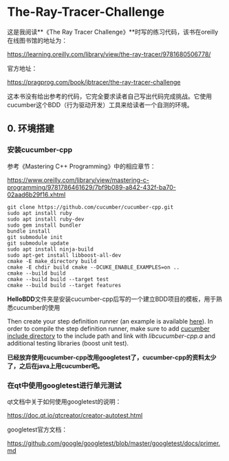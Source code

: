 # The-Ray-Tracer-Challenge

这是我阅读**《The Ray Tracer Challenge》**时写的练习代码，该书在oreilly在线图书馆的地址为：

https://learning.oreilly.com/library/view/the-ray-tracer/9781680506778/

官方地址：

https://pragprog.com/book/jbtracer/the-ray-tracer-challenge

这本书没有给出参考的代码，它完全要求读者自己写出代码完成挑战。它使用cucumber这个BDD（行为驱动开发）工具来给读者一个自测的环境。

## 0. 环境搭建

### 安装cucumber-cpp

参考《Mastering C++ Programming》中的相应章节：

https://www.oreilly.com/library/view/mastering-c-programming/9781786461629/7bf9b089-a842-432f-ba70-02aad6b29f16.xhtml

```shell
git clone https://github.com/cucumber/cucumber-cpp.git
sudo apt install ruby
sudo apt install ruby-dev
sudo gem install bundler
bundle install
git submodule init
git submodule update
sudo apt install ninja-build
sudo apt-get install libboost-all-dev
cmake -E make_directory build
cmake -E chdir build cmake --DCUKE_ENABLE_EXAMPLES=on ..
cmake --build build
cmake --build build --target test
cmake --build build --target features
```

**HelloBDD**文件夹是安装cucumber-cpp后写的一个建立BDD项目的模板，用于熟悉cucumber的使用

Then create your step definition runner (an example is available [here](https://github.com/cucumber/cucumber-cpp/blob/master/examples/Calc/features/step_definitions/BoostCalculatorSteps.cpp)). In order to compile the step definition runner, make sure to add [cucumber include directory](https://github.com/cucumber/cucumber-cpp/blob/master/includes) to the include path and link with *libcucumber-cpp.a* and additional testing libraries (boost unit test).

**已经放弃使用cucumber-cpp改用googletest了，cucumber-cpp的资料太少了，之后在java上用cucumber吧。**

### 在qt中使用googletest进行单元测试

qt文档中关于如何使用googletest的说明：

https://doc.qt.io/qtcreator/creator-autotest.html

googletest官方文档：

https://github.com/google/googletest/blob/master/googletest/docs/primer.md